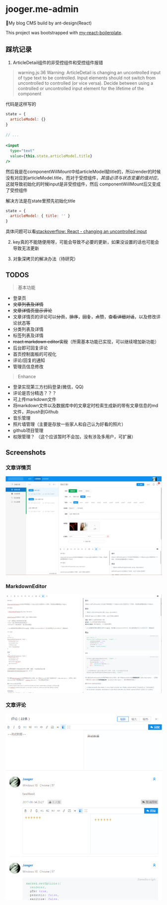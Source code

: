 # jooger.me-admin

🤜My blog CMS build by ant-design(React)

This project was bootstrapped with [my-react-boilerplate](https://github.com/jo0ger/my-react-boilerplate).

## 踩坑记录

1. ArticleDetail组件的非受控组件和受控组件报错

> warning.js:36 Warning: ArticleDetail is changing an uncontrolled input of type text to be controlled. Input elements should not switch from uncontrolled to controlled (or vice versa). Decide between using a controlled or uncontrolled input element for the lifetime of the component

代码是这样写的

``` jsx
state = {
  articleModel: {}
}

// ...

<input
  type="text"
  value={this.state.articleModel.title}
/>
```

然后我是在componentWillMount中给articleModel赋title的，所以render的时候没有对应到articleModel.title，而对于受控组件，*其值必须与状态变量的值对应*，这就导致初始化的时候input是非受控组件，然后
componentWillMount后又变成了受控组件

解决方法是在state里预先初始化title

``` jsx
state = {
  articleModel: { title: '' }
}
```

具体问题可以看[stackoverflow: React - changing an uncontrolled input](https://stackoverflow.com/questions/37427508/react-changing-an-uncontrolled-input)

2. key真的不能随便用呀，可能会导致不必要的更新，如果没设置的话也可能会导致无法更新

3. 对象深拷贝的解决办法（待研究）



## TODOS

> 基本功能

* 登录页
* ~~文章列表及详情~~
* ~~文章详情页显示评论~~
* 文章详情页的评论可以~~分页~~，~~排序~~，~~回复~~，~~点赞~~，~~查看详细对话~~，以及修改评论状态等
* 分类列表及详情
* 标签列表及详情
* ~~react markdown editor实现~~（所需基本功能已实现，可以继续增加新功能）
* 后台即可回复评论
* 首页控制面板的可视化
* 评论/回复的通知
* 管理员信息修改

> Enhance

* 登录实现第三方扫码登录(微信，QQ)
* 评论是否分精选？？？
* 可上传markdown文件
* 将markdown文件以及数据库中的文章定时检索生成新的带有文章信息的md文件，并push到Github
* 音乐管理
* 照片墙管理（主要是存放一些家人和自己认为好看的照片）
* github项目管理
* 权限管理？ （这个应该暂时不会加，没有涉及多用户，可扩展）

## Screenshots

### 文章详情页

![article_detail](https://github.com/jo0ger/jooger.me-admin-react/blob/master/screenshots/article_detail.png)

### MarkdownEditor

![markdown_editor](https://github.com/jo0ger/jooger.me-admin-react/blob/master/screenshots/markdown_editor.png)

### 文章评论

![article_comment](https://github.com/jo0ger/jooger.me-admin-react/blob/master/screenshots/article_comment.png)
